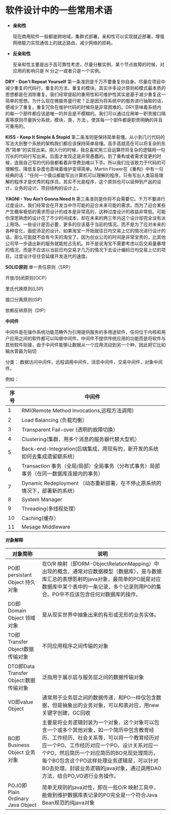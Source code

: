 # 软件设计中的一些常用术语

* **亲和性**

  现在商用软件一般都是跨地域，集群式部署。亲和性可以实现就近部署，增强网络能力实现通信上的就近路由，减少网络的损耗。
  
* **反亲和性**

  反亲和性主要是出于高可靠性考虑，尽量分散实例，某个节点故障的时候，对应用的影响只是 N 分之一或者只是一个实例。



**DRY - Don't Repeat Yourself**
第一条准则是千万不要重复你自身。尽量在项目中减少重复的代码行，重复的方法，重复的模块。其实许多设计原则和模式最本质的思想都是在消除重复。我们经常提起的重用性和可维护性其实是基于减少重复这一简单的思想。为什么现在微服务盛行呢？正是因为将系统中的服务进行抽取的话，便减少了重复。重复冗余在维护代码的时候将是非常困难的。DRY意味着系统内的每一个部件都应该是唯一的并且是不模糊的。我们可以通过应用单一职责接口隔离等原则尽量拆分系统，模块，类，方法·。使其每一个部件都是职责明确的并且可重用的。

**KISS - Keep It Simple & Stupid**
第二条准则是保持简单易懂。从小到几行代码的写法大到整个系统的架构我们都应该保持简单易懂。高手高就高在可以将复杂的东西“简单”的实现出来。刚入行的时候，我总喜欢用三目运算符将复杂的逻辑用一句冗长的代码行写出来。后面才发现这是非常愚蠢的。到了重构或者需求变更的时候，连我自己写的代码我都看着非常费劲难以下手。所以我们应该致力于代码的可理解性。降低复杂度也意味着维护变得简单。Martin Flower在《重构》中有一句经典的话："任何一个傻瓜都能写出计算机可以理解的程序，只有写出人类容易理解的程序才是优秀的程序员。其实不光是程序，这个原则也可以延伸到产品的设计，业务的设计，项目结构的设计上。

**YAGNI - You Ain’t Gonna Need It**
第三条准则是你将不会需要它。千万不要进行过度设计。我们经常会在开发当中尽可能的迎合未来可能的需求。而为了迎合某些产生概率极低的需求而设计的成本是非常高的，这种过度设计的收益非常低。可能你深思熟虑的设计花了不少时间成本，却在未来的两三年内这个设计却完全没有派上用场。一些设计是否必要，更多的应该基于当前的情况。而不是为了应对未来的各种变化，画蛇添足的设计。如果淘宝一开始就往日均交易上亿的情况进行设计的话，那么可能就不会有今天的淘宝了。因为创业公司的时间是非常宝贵的，比其他公司早一步退出新的服务就能抢占先机。并不是说淘宝不需要考虑以后交易量暴增的情况，而是不应该以当前日均交易才几万的情况下去设计编码日均交易上亿的项目。过度设计往往会延缓开发迭代的速度。

**SOLID原则**
单一责任原则（SRP）

开放/封闭原则(OCP）

里氏代换原则(LSP)

接口分离原则(ISP)

依赖反转原则（DIP）



**中间件**
  
  中间件是在操作系统功能范畴外为引用提供服务的多用途软件，任何位于内核和用户应用之间的软件都可以叫做中间件。中间件不提供传统应用的功能而是将软件与其他软件衔接，由于中间件能够让数据从一个应用流动到另一个种，因此把它比如输水管最为贴切
  
  分类： 数据访问中间件，远程调用中间件，消息中间件，交易中间件，对象中间件。
  
  例如：
  
   序号|中间件
   ----|-----
   1  | RMI(Remote Method Invocations,远程方法调用)
   2  | Load Balancing (负载均衡）
   3  | Transparent Fail-over (透明的故障切换）
   4  | Clustering(集群，用多个消息的服务器代替大型机）
   5  | Back-end-Integration(后端集成，用现有的，新开发的系统如何去集成遗留额系统）
   6  | Transaction 事务（全局/局部）全局事务（分布式事务）局部事务（在同一数据库连接内的事务）
   7  | Dynamic Redeployment （动态重新部署，在不停止原系统的情况下，部署新的系统）
   8  | System Manager
   9  | Threading(多线程处理）
   10 | Caching(缓存）
   11 | Mesage Middleware
    
 **对象解释**
  
  对象简称|说明
   ----|-----
PO即persistant Object 持久对象|在O/R 映射（即ORM-ObjectRelationMapping）中出现的概念，通常对应数据模型（数据库），是与数据库汇总的表想影射的java对象，最简单的PO就是对应数据库中某个表中的一条记录，多个记录则用PO的集合。PO中不应该包含任何对数据库的操作。
DO即Domain Object 领域对象|是从现实世界中抽象出来的有形或无形的业务实体。
TO即Transfer Object数据传输对象|不同应用程序之间传输的对象
DTO即Data Transfer Object:数据传输对象|泛指用于展示层与服务层之间的数据传输对象
VO即value Object|通常用于业务层之间的数据传递，和PO一样仅包含数据，但是抽象出的业务对象，可以和表对应，用new 关键字创建，GC回收
BO即Business Object 业务对象|主要是将业务逻辑封装为一个对象，这个对象可以包含一个或多个其他对象，如一个简历中包含教育经历、工作经历、社会关系等，可以将一个教育经历对应一个PO、工作经历对应一个PO、设计关系对应一个PO，然后简历一个对应简历的BO兑现处理简历，每个BO包含这个PO这样处理业务逻辑是，可以针对BO去处理。封装业务逻辑的java对象，通过调用DAO方法，结合PO,VO进行业务操作。
POJO即Plain Ordinary Java Object|简单无规则的java对性，即在一些O/R 映射工具中，能做到维护数据库表记录的PO完全是一个符合Java Bean规范的纯java对象

  
